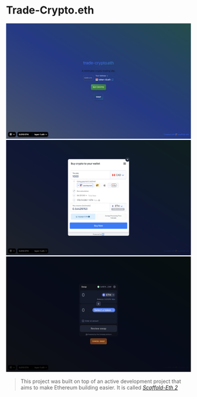 # Trade-Crypto.eth

![App Homepage](tc-demo-1.png)
![Buy Crypto Demo](transak-demo.png)
![Trade Crypto Demo](tc-demo-2.png)

> This project was built on top of an active development project that aims to make Ethereum building easier. It is called *[Scaffold-Eth 2](https://github.com/scaffold-eth/scaffold-eth/tree/master)*
